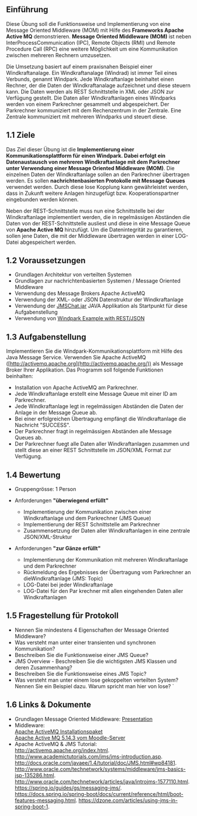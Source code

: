 ## Einführung

Diese Übung soll die Funktionsweise und Implementierung von eine Message Oriented Middleware (MOM) mit Hilfe des **Frameworks Apache Active MQ** demonstrieren. **Message Oriented Middleware (MOM)** ist neben InterProcessCommunication (IPC), Remote Objects (RMI) und Remote Procedure Call (RPC) eine weitere Möglichkeit um eine Kommunikation zwischen mehreren Rechnern umzusetzen.

Die Umsetzung basiert auf einem praxisnahen Beispiel einer Windkraftanalage. Ein Windkraftanalage (Windrad) ist immer Teil eines Verbunds, genannt Windpark. Jede Windkraftanlage beinhaltet einen Rechner, der die Daten der Windkraftanalage aufzeichnet und diese steuern kann. Die Daten werden als REST Schnittstelle in XML oder JSON zur Verfügung gestellt. Die Daten aller Windkraftanlagen eines Windparks werden von einem Parkrechner gesammelt und abgespeichert. Der Parkrechner kommuniziert mit dem Rechenzentrum in der Zentrale. Eine Zentrale kommuniziert mit mehreren Windparks und steuert diese.

## 1.1 Ziele  

Das Ziel dieser Übung ist die **Implementierung einer Kommunikationsplattform für einen Windpark. Dabei erfolgt ein Datenaustausch von mehreren Windkraftanlage mit dem Parkrechner unter Verwendung einer Message Oriented Middleware (MOM)**. Die einzelnen Daten der Windkraftanlage sollen an den Parkrechner ü<span>bertragen werden</span>. Es sollen **nachrichtenbasierten Protokolle mit Message Queues** verwendet werden. Durch diese lose Kopplung kann gewährleistet werden, dass in Zukunft weitere Anlagen hinzugefügt bzw. Kooperationspartner eingebunden werden können.

Neben der REST-Schnittstelle muss nun eine Schnittstelle bei der Windkraftanlage implementiert werden, die in regelmässigen Abständen die Daten von der REST-Schnittstelle ausliest und diese in eine Message Queue von **Apache Active MQ** hinzufügt. Um die Datenintegrität zu garantieren, sollen jene Daten, die mit der Middleware übertragen werden in einer LOG-Datei abgespeichert werden.  

## 1.2 Voraussetzungen

*   Grundlagen Architektur von verteilten Systemen
*   Grundlagen zur nachrichtenbasierten Systemen / Message Oriented Middleware  
*   Verwendung des Message Brokers Apache ActiveMQ
*   Verwendung der XML- oder JSON Datenstruktur der Windkraftanlage
*   Verwendung der [JMSChat.jar](https://elearning.tgm.ac.at/mod/resource/view.php?id=78649) JAVA Applikation als Startpunkt für diese Aufgabenstellung  
*   Verwendung von [Windpark Example with REST/JSON](https://elearning.tgm.ac.at/mod/resource/view.php?id=78834)

## 1.3 Aufgabenstellung

Implementieren Sie die Windpark-Kommunikationsplattform mit Hilfe des Java Message Service. Verwenden Sie Apache ActiveMQ ([http://activemq.apache.org](http://activemq.apache.org/)) als Message Broker Ihrer Applikation. Das Programm soll folgende Funktionen beinhalten:

 *   Installation von Apache ActiveMQ am Parkrechner.
 *   Jede Windkraftanlage erstellt eine Message Queue mit einer ID am Parkrechner.
 *   Jede Windkraftanlage legt in regelmässigen Abständen die Daten der Anlage in der Message Queue ab.
 *   Bei einer erfolgreichen Übertragung empfängt die Windkraftanlage die Nachricht "SUCCESS".
 *   Der Parkrechner fragt in regelmässigen Abständen alle Message Queues ab.
 *   Der Parkrechner fuegt alle Daten aller Windkraftanlagen zusammen und stellt diese an einer REST Schnittstelle im JSON/XML Format zur Verfügung.  

## 1.4 Bewertung  

 *   Gruppengrösse: 1 Person  
 *   Anforderungen **"überwiegend erfüllt"**
	 *   Implementierung der Kommunikation zwischen einer Windkraftanlage und dem Parkrechner (JMS Queue)  
	 *   Implementierung der REST Schnittstelle am Parkrechner
	 *   Zusammensetzung der Daten aller Windkraftanlagen in eine zentrale JSON/XML-Struktur

 *   Anforderungen **"zur Gänze erfüllt"**
	 *   Implementierung der Kommunikation mit mehreren Windkraftanlage und dem Parkrechner  
	 *   Rückmeldung des Ergebnisses der Übertragung vom Parkrechner an dieWindkraftanlage (JMS: Topic)  
	 *   LOG-Datei bei jeder Windkraftanlage
	 *   LOG-Datei für den Par krechner mit allen eingehenden Daten aller Windkraftanlagen

## 1.5 Fragestellung für Protokoll

 *   Nennen Sie mindestens 4 Eigenschaften der Message Oriented Middleware?  
 *   Was versteht man unter einer transienten und synchronen Kommunikation?
 *   Beschreiben Sie die Funktionsweise einer JMS Queue?
 *   JMS Overview - Beschreiben Sie die wichtigsten JMS Klassen und deren Zusammenhang?
 *   Beschreiben Sie die Funktionsweise eines JMS Topic?
 *   Was versteht man unter einem lose gekoppelten verteilten System? Nennen Sie ein Beispiel dazu. Warum spricht man hier von lose?
`
## 1.6 Links & Dokumente

 *   Grundlagen Message Oriented Middleware: [Presentation](https://elearning.tgm.ac.at/mod/resource/view.php?id=75248&redirect=1)
*   Middleware:  
  [Apache ActiveMQ Installationspaket](http://activemq.apache.org/activemq-5153-release.html)  
  [Apache Active MQ 5.14.3 vom Moodle-Server](https://elearning.tgm.ac.at/mod/resource/view.php?id=78648)
*   Apache ActiveMQ & JMS Tutorial:
  http://activemq.apache.org/index.html. 
  http://www.academictutorials.com/jms/jms-introduction.asp. 
  http://docs.oracle.com/javaee/1.4/tutorial/doc/JMS.html#wp84181. 
  http://www.oracle.com/technetwork/systems/middleware/jms-basics-jsp-135286.html. 
  http://www.oracle.com/technetwork/articles/java/introjms-1577110.html. 
  https://spring.io/guides/gs/messaging-jms/. 
  https://docs.spring.io/spring-boot/docs/current/reference/html/boot-features-messaging.html. 
  https://dzone.com/articles/using-jms-in-spring-boot-1. 
